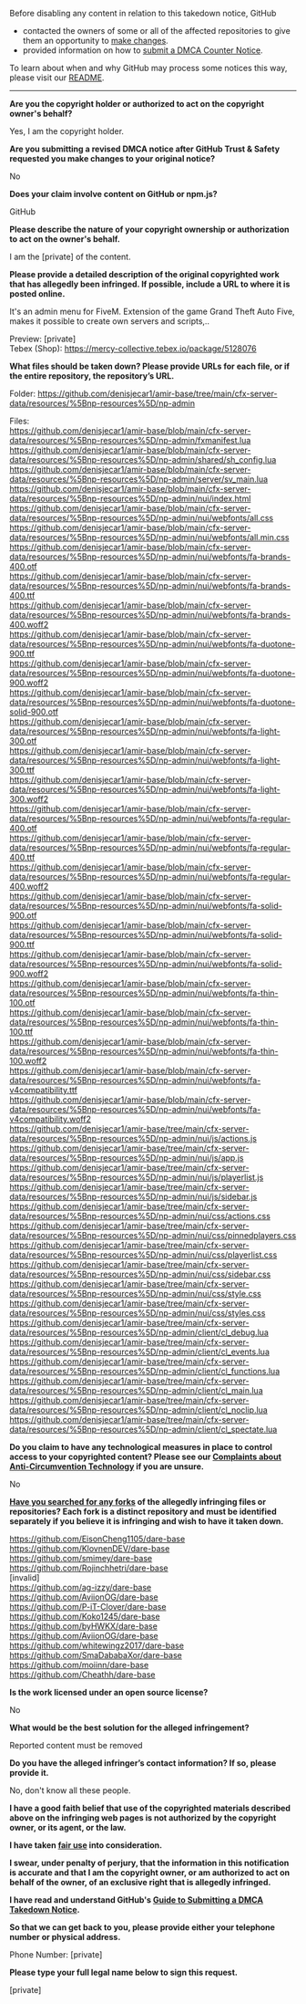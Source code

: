 Before disabling any content in relation to this takedown notice, GitHub
- contacted the owners of some or all of the affected repositories to give them an opportunity to [make changes](https://docs.github.com/en/github/site-policy/dmca-takedown-policy#a-how-does-this-actually-work).
- provided information on how to [submit a DMCA Counter Notice](https://docs.github.com/en/articles/guide-to-submitting-a-dmca-counter-notice).

To learn about when and why GitHub may process some notices this way, please visit our [README](https://github.com/github/dmca/blob/master/README.md#anatomy-of-a-takedown-notice).

---

**Are you the copyright holder or authorized to act on the copyright owner's behalf?**  
  
Yes, I am the copyright holder.  
  
**Are you submitting a revised DMCA notice after GitHub Trust & Safety requested you make changes to your original notice?**  
  
No  
  
**Does your claim involve content on GitHub or npm.js?**  
  
GitHub  
  
**Please describe the nature of your copyright ownership or authorization to act on the owner's behalf.**  
  
I am the [private] of the content.  
  
**Please provide a detailed description of the original copyrighted work that has allegedly been infringed. If possible, include a URL to where it is posted online.**  
  
It's an admin menu for FiveM. Extension of the game Grand Theft Auto Five, makes it possible to create own servers and scripts,..  
  
Preview: [private]   
Tebex (Shop): https://mercy-collective.tebex.io/package/5128076  
  
**What files should be taken down? Please provide URLs for each file, or if the entire repository, the repository’s URL.**  
  
Folder: https://github.com/denisjecar1/amir-base/tree/main/cfx-server-data/resources/%5Bnp-resources%5D/np-admin  
  
Files:  
https://github.com/denisjecar1/amir-base/blob/main/cfx-server-data/resources/%5Bnp-resources%5D/np-admin/fxmanifest.lua  
https://github.com/denisjecar1/amir-base/blob/main/cfx-server-data/resources/%5Bnp-resources%5D/np-admin/shared/sh_config.lua  
https://github.com/denisjecar1/amir-base/blob/main/cfx-server-data/resources/%5Bnp-resources%5D/np-admin/server/sv_main.lua  
https://github.com/denisjecar1/amir-base/blob/main/cfx-server-data/resources/%5Bnp-resources%5D/np-admin/nui/index.html  
https://github.com/denisjecar1/amir-base/blob/main/cfx-server-data/resources/%5Bnp-resources%5D/np-admin/nui/webfonts/all.css  
https://github.com/denisjecar1/amir-base/blob/main/cfx-server-data/resources/%5Bnp-resources%5D/np-admin/nui/webfonts/all.min.css  
https://github.com/denisjecar1/amir-base/blob/main/cfx-server-data/resources/%5Bnp-resources%5D/np-admin/nui/webfonts/fa-brands-400.otf  
https://github.com/denisjecar1/amir-base/blob/main/cfx-server-data/resources/%5Bnp-resources%5D/np-admin/nui/webfonts/fa-brands-400.ttf  
https://github.com/denisjecar1/amir-base/blob/main/cfx-server-data/resources/%5Bnp-resources%5D/np-admin/nui/webfonts/fa-brands-400.woff2  
https://github.com/denisjecar1/amir-base/blob/main/cfx-server-data/resources/%5Bnp-resources%5D/np-admin/nui/webfonts/fa-duotone-900.ttf  
https://github.com/denisjecar1/amir-base/blob/main/cfx-server-data/resources/%5Bnp-resources%5D/np-admin/nui/webfonts/fa-duotone-900.woff2  
https://github.com/denisjecar1/amir-base/blob/main/cfx-server-data/resources/%5Bnp-resources%5D/np-admin/nui/webfonts/fa-duotone-solid-900.otf  
https://github.com/denisjecar1/amir-base/blob/main/cfx-server-data/resources/%5Bnp-resources%5D/np-admin/nui/webfonts/fa-light-300.otf  
https://github.com/denisjecar1/amir-base/blob/main/cfx-server-data/resources/%5Bnp-resources%5D/np-admin/nui/webfonts/fa-light-300.ttf  
https://github.com/denisjecar1/amir-base/blob/main/cfx-server-data/resources/%5Bnp-resources%5D/np-admin/nui/webfonts/fa-light-300.woff2  
https://github.com/denisjecar1/amir-base/blob/main/cfx-server-data/resources/%5Bnp-resources%5D/np-admin/nui/webfonts/fa-regular-400.otf  
https://github.com/denisjecar1/amir-base/blob/main/cfx-server-data/resources/%5Bnp-resources%5D/np-admin/nui/webfonts/fa-regular-400.ttf  
https://github.com/denisjecar1/amir-base/blob/main/cfx-server-data/resources/%5Bnp-resources%5D/np-admin/nui/webfonts/fa-regular-400.woff2  
https://github.com/denisjecar1/amir-base/blob/main/cfx-server-data/resources/%5Bnp-resources%5D/np-admin/nui/webfonts/fa-solid-900.otf  
https://github.com/denisjecar1/amir-base/blob/main/cfx-server-data/resources/%5Bnp-resources%5D/np-admin/nui/webfonts/fa-solid-900.ttf  
https://github.com/denisjecar1/amir-base/blob/main/cfx-server-data/resources/%5Bnp-resources%5D/np-admin/nui/webfonts/fa-solid-900.woff2  
https://github.com/denisjecar1/amir-base/blob/main/cfx-server-data/resources/%5Bnp-resources%5D/np-admin/nui/webfonts/fa-thin-100.otf  
https://github.com/denisjecar1/amir-base/blob/main/cfx-server-data/resources/%5Bnp-resources%5D/np-admin/nui/webfonts/fa-thin-100.ttf  
https://github.com/denisjecar1/amir-base/blob/main/cfx-server-data/resources/%5Bnp-resources%5D/np-admin/nui/webfonts/fa-thin-100.woff2  
https://github.com/denisjecar1/amir-base/blob/main/cfx-server-data/resources/%5Bnp-resources%5D/np-admin/nui/webfonts/fa-v4compatibility.ttf  
https://github.com/denisjecar1/amir-base/blob/main/cfx-server-data/resources/%5Bnp-resources%5D/np-admin/nui/webfonts/fa-v4compatibility.woff2  
https://github.com/denisjecar1/amir-base/tree/main/cfx-server-data/resources/%5Bnp-resources%5D/np-admin/nui/js/actions.js  
https://github.com/denisjecar1/amir-base/tree/main/cfx-server-data/resources/%5Bnp-resources%5D/np-admin/nui/js/app.js  
https://github.com/denisjecar1/amir-base/tree/main/cfx-server-data/resources/%5Bnp-resources%5D/np-admin/nui/js/playerlist.js  
https://github.com/denisjecar1/amir-base/tree/main/cfx-server-data/resources/%5Bnp-resources%5D/np-admin/nui/js/sidebar.js  
https://github.com/denisjecar1/amir-base/tree/main/cfx-server-data/resources/%5Bnp-resources%5D/np-admin/nui/css/actions.css  
https://github.com/denisjecar1/amir-base/tree/main/cfx-server-data/resources/%5Bnp-resources%5D/np-admin/nui/css/pinnedplayers.css  
https://github.com/denisjecar1/amir-base/tree/main/cfx-server-data/resources/%5Bnp-resources%5D/np-admin/nui/css/playerlist.css  
https://github.com/denisjecar1/amir-base/tree/main/cfx-server-data/resources/%5Bnp-resources%5D/np-admin/nui/css/sidebar.css  
https://github.com/denisjecar1/amir-base/tree/main/cfx-server-data/resources/%5Bnp-resources%5D/np-admin/nui/css/style.css  
https://github.com/denisjecar1/amir-base/tree/main/cfx-server-data/resources/%5Bnp-resources%5D/np-admin/nui/css/styles.css  
https://github.com/denisjecar1/amir-base/tree/main/cfx-server-data/resources/%5Bnp-resources%5D/np-admin/client/cl_debug.lua  
https://github.com/denisjecar1/amir-base/tree/main/cfx-server-data/resources/%5Bnp-resources%5D/np-admin/client/cl_events.lua  
https://github.com/denisjecar1/amir-base/tree/main/cfx-server-data/resources/%5Bnp-resources%5D/np-admin/client/cl_functions.lua  
https://github.com/denisjecar1/amir-base/tree/main/cfx-server-data/resources/%5Bnp-resources%5D/np-admin/client/cl_main.lua  
https://github.com/denisjecar1/amir-base/tree/main/cfx-server-data/resources/%5Bnp-resources%5D/np-admin/client/cl_noclip.lua  
https://github.com/denisjecar1/amir-base/tree/main/cfx-server-data/resources/%5Bnp-resources%5D/np-admin/client/cl_spectate.lua  
  
**Do you claim to have any technological measures in place to control access to your copyrighted content? Please see our <a href="https://docs.github.com/articles/guide-to-submitting-a-dmca-takedown-notice#complaints-about-anti-circumvention-technology">Complaints about Anti-Circumvention Technology</a> if you are unsure.**  
  
No  
  
**<a href="https://docs.github.com/articles/dmca-takedown-policy#b-what-about-forks-or-whats-a-fork">Have you searched for any forks</a> of the allegedly infringing files or repositories? Each fork is a distinct repository and must be identified separately if you believe it is infringing and wish to have it taken down.**  
  
https://github.com/EisonCheng1105/dare-base  
https://github.com/KlovnenDEV/dare-base  
https://github.com/smimey/dare-base  
https://github.com/Rojinchhetri/dare-base  
[invalid]    
https://github.com/ag-izzy/dare-base  
https://github.com/AviionOG/dare-base  
https://github.com/P-iT-Clover/dare-base  
https://github.com/Koko1245/dare-base  
https://github.com/byHWKX/dare-base  
https://github.com/AviionOG/dare-base  
https://github.com/whitewingz2017/dare-base  
https://github.com/SmaDababaXor/dare-base  
https://github.com/moiinn/dare-base  
https://github.com/Cheathh/dare-base  
  
**Is the work licensed under an open source license?**  
  
No  
  
**What would be the best solution for the alleged infringement?**  
  
Reported content must be removed  
  
**Do you have the alleged infringer’s contact information? If so, please provide it.**  
  
No, don't know all these people.  
  
**I have a good faith belief that use of the copyrighted materials described above on the infringing web pages is not authorized by the copyright owner, or its agent, or the law.**  
  
**I have taken <a href="https://www.lumendatabase.org/topics/22">fair use</a> into consideration.**  
  
**I swear, under penalty of perjury, that the information in this notification is accurate and that I am the copyright owner, or am authorized to act on behalf of the owner, of an exclusive right that is allegedly infringed.**  
  
**I have read and understand GitHub's <a href="https://docs.github.com/articles/guide-to-submitting-a-dmca-takedown-notice/">Guide to Submitting a DMCA Takedown Notice</a>.**  
  
**So that we can get back to you, please provide either your telephone number or physical address.**  
  
Phone Number: [private]  
  
**Please type your full legal name below to sign this request.**  
  
[private]
